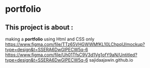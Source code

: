 # portfolio
This project is about :
--------------------------------------------
making a **portfolio** using Html and CSS only
https://www.figma.com/file/TTz65VHGWWMfKL10LChpqU/mockup?type=design&t=SSERA6DwGlPECW5q-6
https://www.figma.com/file/Uh01TfsC9V3d1Vg1ofY9aN/Untitled?type=design&t=SSERA6DwGlPECW5q-6
sajidaajawin.github.io